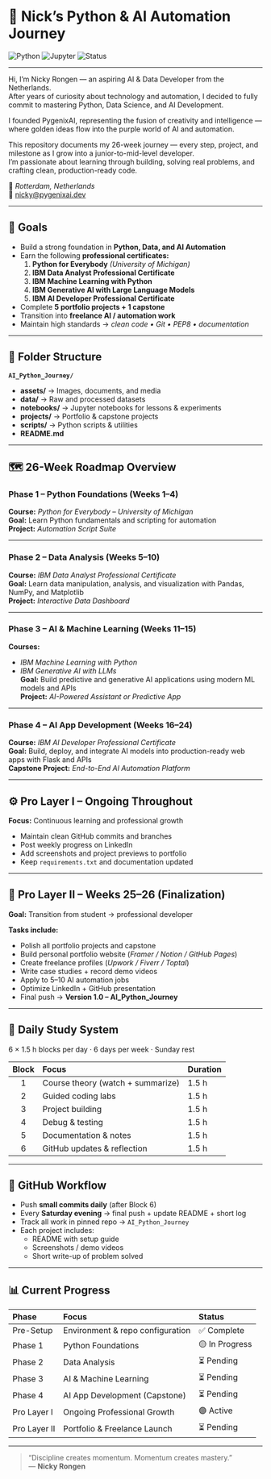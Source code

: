 # 🧠 Nick’s Python & AI Automation Journey

![Python](https://img.shields.io/badge/Python-3.12-blue)
![Jupyter](https://img.shields.io/badge/Jupyter-Notebook-orange)
![Status](https://img.shields.io/badge/Progress-Phase_1_In_Progress-brightgreen)

---

Hi, I’m Nicky Rongen — an aspiring AI & Data Developer from the Netherlands.  
After years of curiosity about technology and automation, I decided to fully commit to mastering Python, Data Science, and AI Development.

I founded PygenixAI, representing the fusion of creativity and intelligence — where golden ideas flow into the purple world of AI and automation.

This repository documents my 26-week journey — every step, project, and milestone as I grow into a junior-to-mid-level developer.  
I’m passionate about learning through building, solving real problems, and crafting clean, production-ready code.

📍 *Rotterdam, Netherlands*  
📧 [nicky@pygenixai.dev](mailto:nicky@pygenixai.dev)

---

## 🎯 Goals
- Build a strong foundation in **Python, Data, and AI Automation**
- Earn the following **professional certificates:**
  1. **Python for Everybody** *(University of Michigan)*
  2. **IBM Data Analyst Professional Certificate**
  3. **IBM Machine Learning with Python**
  4. **IBM Generative AI with Large Language Models**
  5. **IBM AI Developer Professional Certificate**
- Complete **5 portfolio projects + 1 capstone**
- Transition into **freelance AI / automation work**
- Maintain high standards → *clean code • Git • PEP8 • documentation*

---

## 📁 Folder Structure

**`AI_Python_Journey/`**
- **assets/** → Images, documents, and media  
- **data/** → Raw and processed datasets  
- **notebooks/** → Jupyter notebooks for lessons & experiments  
- **projects/** → Portfolio & capstone projects  
- **scripts/** → Python scripts & utilities  
- **README.md**  

---

## 🗺️ 26-Week Roadmap Overview

### **Phase 1 – Python Foundations (Weeks 1–4)**
**Course:** *Python for Everybody – University of Michigan*  
**Goal:** Learn Python fundamentals and scripting for automation  
**Project:** *Automation Script Suite*  

---

### **Phase 2 – Data Analysis (Weeks 5–10)**
**Course:** *IBM Data Analyst Professional Certificate*  
**Goal:** Learn data manipulation, analysis, and visualization with Pandas, NumPy, and Matplotlib  
**Project:** *Interactive Data Dashboard*  

---

### **Phase 3 – AI & Machine Learning (Weeks 11–15)**
**Courses:**  
- *IBM Machine Learning with Python*  
- *IBM Generative AI with LLMs*  
**Goal:** Build predictive and generative AI applications using modern ML models and APIs  
**Project:** *AI-Powered Assistant or Predictive App*  

---

### **Phase 4 – AI App Development (Weeks 16–24)**
**Course:** *IBM AI Developer Professional Certificate*  
**Goal:** Build, deploy, and integrate AI models into production-ready web apps with Flask and APIs  
**Capstone Project:** *End-to-End AI Automation Platform*  

---

## ⚙️ **Pro Layer I – Ongoing Throughout**
**Focus:** Continuous learning and professional growth  
- Maintain clean GitHub commits and branches  
- Post weekly progress on LinkedIn  
- Add screenshots and project previews to portfolio  
- Keep `requirements.txt` and documentation updated  

---

## 🚀 **Pro Layer II – Weeks 25–26 (Finalization)**
**Goal:** Transition from student → professional developer  

**Tasks include:**  
- Polish all portfolio projects and capstone  
- Build personal portfolio website (*Framer / Notion / GitHub Pages*)  
- Create freelance profiles (*Upwork / Fiverr / Toptal*)  
- Write case studies + record demo videos  
- Apply to 5–10 AI automation jobs  
- Optimize LinkedIn + GitHub presentation  
- Final push → **Version 1.0 – AI_Python_Journey**

---

## 🧩 Daily Study System
6 × 1.5 h blocks per day · 6 days per week · Sunday rest  

| Block | Focus | Duration |
|:--:|:--|:--|
| 1 | Course theory (watch + summarize) | 1.5 h |
| 2 | Guided coding labs | 1.5 h |
| 3 | Project building | 1.5 h |
| 4 | Debug & testing | 1.5 h |
| 5 | Documentation & notes | 1.5 h |
| 6 | GitHub updates & reflection | 1.5 h |

---

## 🔁 GitHub Workflow
- Push **small commits daily** (after Block 6)  
- Every **Saturday evening** → final push + update README + short log  
- Track all work in pinned repo → `AI_Python_Journey`  
- Each project includes:  
  - README with setup guide  
  - Screenshots / demo videos  
  - Short write-up of problem solved  

---

## 📊 Current Progress
| Phase | Focus | Status |
|:--|:--|:--|
| Pre-Setup | Environment & repo configuration | ✅ Complete |
| Phase 1 | Python Foundations | 🟡 In Progress |
| Phase 2 | Data Analysis | ⏳ Pending |
| Phase 3 | AI & Machine Learning | ⏳ Pending |
| Phase 4 | AI App Development (Capstone) | ⏳ Pending |
| Pro Layer I | Ongoing Professional Growth | 🟣 Active |
| Pro Layer II | Portfolio & Freelance Launch | ⏳ Pending |

---

> “Discipline creates momentum. Momentum creates mastery.”  
> — **Nicky Rongen**
